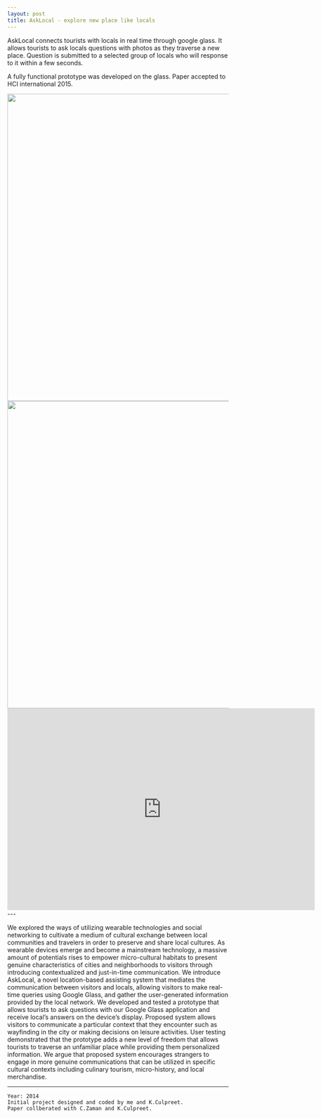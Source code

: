 ```yaml
---
layout: post
title: AskLocal - explore new place like locals  
---
```


AskLocal connects tourists with locals in real time through google glass. It allows tourists to ask locals questions with photos as they traverse a new place. Question is submitted to a selected group of locals who will response to it within a few seconds.

A fully functional prototype was developed on the glass. Paper accepted to HCI international 2015. 


<img src="{{ site.baseurl }}/img/asklocal/cover.png" width="700">

<img src="{{ site.baseurl }}/img/asklocal/diagram.png" width="700">

<iframe width="700" height="460" src="https://www.youtube.com/embed/C_A3avL2CiU" frameborder="0" allowfullscreen></iframe>
<br>
---
<br>


We explored the ways of utilizing wearable technologies and social networking to cultivate a medium of cultural exchange between local communities and travelers in order to preserve and share local cultures. As wearable devices emerge and become a mainstream technology, a massive amount of potentials rises to empower micro-cultural habitats to present genuine characteristics of cities and neighborhoods to visitors through introducing contextualized and just-in-time communication. We introduce AskLocal, a novel location-based assisting system that mediates the communication between visitors and locals, allowing visitors to make real-time queries using Google Glass, and gather the user-generated information provided by the local network. We developed and tested a prototype that allows tourists to ask questions with our Google Glass application and receive local’s answers on the device’s display. Proposed system allows visitors to communicate a particular context that they encounter such as wayfinding in the city or making decisions on leisure activities. User testing demonstrated that the prototype adds a new level of freedom that allows tourists to traverse an unfamiliar place while providing them personalized information. We argue that proposed system encourages strangers to engage in more genuine communications that can be utilized in specific cultural contexts including culinary tourism, micro-history, and local merchandise.

---

	Year: 2014
	Initial project designed and coded by me and K.Culpreet.
	Paper collberated with C.Zaman and K.Culpreet. 


